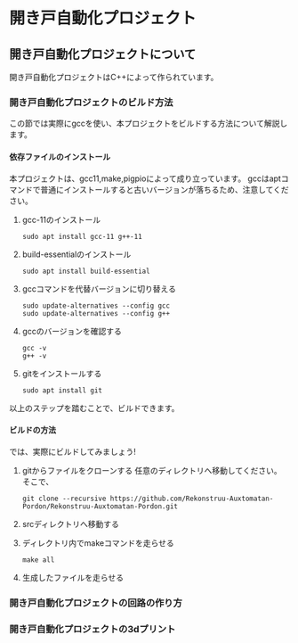 # 開き戸自動化プロジェクト

## 開き戸自動化プロジェクトについて

開き戸自動化プロジェクトはC++によって作られています。

### 開き戸自動化プロジェクトのビルド方法

この節では実際にgccを使い、本プロジェクトをビルドする方法について解説します。

#### 依存ファイルのインストール

本プロジェクトは、gcc11,make,pigpioによって成り立っています。
gccはaptコマンドで普通にインストールすると古いバージョンが落ちるため、注意してください。

1. gcc-11のインストール

    ```shell
    sudo apt install gcc-11 g++-11
    ```

2. build-essentialのインストール

    ```shell
    sudo apt install build-essential
    ```

3. gccコマンドを代替バージョンに切り替える

    ```shell
    sudo update-alternatives --config gcc
    sudo update-alternatives --config g++
    ```

4. gccのバージョンを確認する

    ```shell
    gcc -v
    g++ -v
    ```

5. gitをインストールする

    ```shell
    sudo apt install git
    ```

以上のステップを踏むことで、ビルドできます。

#### ビルドの方法

では、実際にビルドしてみましょう!

1. gitからファイルをクローンする
    任意のディレクトリへ移動してください。
    そこで、

    ```shell
    git clone --recursive https://github.com/Rekonstruu-Auxtomatan-Pordon/Rekonstruu-Auxtomatan-Pordon.git
    ```

2. srcディレクトリへ移動する

3. ディレクトリ内でmakeコマンドを走らせる

    ```shell
    make all
    ```

4. 生成したファイルを走らせる


### 開き戸自動化プロジェクトの回路の作り方

### 開き戸自動化プロジェクトの3dプリント
